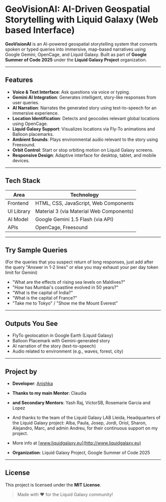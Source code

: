 # GeoVisionAI: AI-Driven Geospatial Storytelling with Liquid Galaxy (Web based Interface)

**GeoVisionAI** is an AI-powered geospatial storytelling system that converts spoken or typed queries into immersive, map-based narratives using Google Gemini, OpenCage, and Liquid Galaxy. Built as part of **Google Summer of Code 2025** under the **Liquid Galaxy Project** organization.

---

## Features

* **Voice & Text Interface**: Ask questions via voice or typing.
* **Gemini AI Integration**: Generates intelligent, story-like responses from user queries.
* **AI Narration**: Narrates the generated story using text-to-speech for an immersive experience.
* **Location Identification**: Detects and geocodes relevant global locations using OpenCage.
* **Liquid Galaxy Support**: Visualizes locations via Fly-To animations and Balloon placemarks.
* **Ambient Sounds**: Plays environmental audio relevant to the story using Freesound.
* **Orbit Control**: Start or stop orbiting motion on Liquid Galaxy screens.
* **Responsive Design**: Adaptive interface for desktop, tablet, and mobile devices.
---

## Tech Stack

| Area       | Technology                             |
|------------|-----------------------------------------|
| Frontend   | HTML, CSS, JavaScript, Web Components   |
| UI Library | Material 3 (via Material Web Components)|
| AI Model   | Google Gemini 1.5 Flash (via API)       |
| APIs       | OpenCage, Freesound                     |

---


## Try Sample Queries
(For the queries that you suspect return of long responses, just add after the query "Answer in 1-2 lines" or else you may exhaust your per day token limit for Gemini)
* "What are the effects of rising sea levels on Maldives?"
* "How has Mumbai's coastline evolved in 50 years?"
* "What is the capital of India?"
* "What is the capital of France?"
* "Take me to Tokyo" / "Show me the Mount Everest"

---

## Outputs You See
*  FlyTo geolocation in Google Earth (Liquid Galaxy)
*  Balloon Placemark with Gemini-generated story
*  AI narration of the story (text-to-speech)
*  Audio related to environment (e.g., waves, forest, city)

---

## Project by

* **Developer**: [Anishka](https://github.com/anishka2006)
* **Thanks to my main Mentor**: Claudia
* **and Secondary Mentors**: Yash Raj, VictorSB, Rosemarie Garcia and Lopez
* And thanks to the team of the Liquid Galaxy LAB Lleida, Headquarters of the Liquid Galaxy project: 
Alba, Paula, Josep, Jordi, Oriol, Sharon, Alejandro, Marc, and admin Andreu, 
for their continuous support on my project.  
* More info at [www.liquidgalaxy.eu](http://www.liquidgalaxy.eu)

* **Organization**: Liquid Galaxy Project, Google Summer of Code 2025

---

## License

This project is licensed under the **MIT License**.

> Made with ❤️ for the Liquid Galaxy community!

